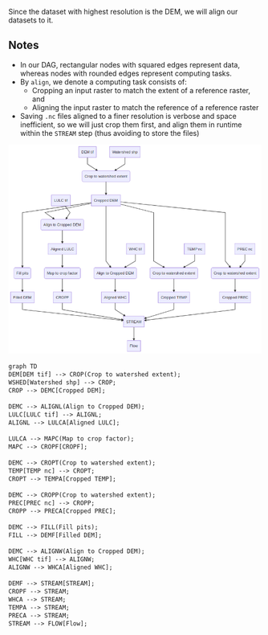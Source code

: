 Since the dataset with highest resolution is the DEM, we will align our datasets to it.

## Notes

* In our DAG, rectangular nodes with squared edges represent data, whereas nodes with rounded edges represent computing tasks.
* By `align`, we denote a computing task consists of:
    * Cropping an input raster to match the extent of a reference raster, and
    * Aligning the input raster to match the reference of a reference raster
* Saving `.nc` files aligned to a finer resolution is verbose and space inefficient, so we will just crop them first, and align them in runtime within the `STREAM` step (thus avoiding to store the files)

![analysis-dag](analysis-dag.png)

```mermaid
graph TD
DEM[DEM tif] --> CROP(Crop to watershed extent);
WSHED[Watershed shp] --> CROP;
CROP --> DEMC[Cropped DEM];

DEMC --> ALIGNL(Align to Cropped DEM);
LULC[LULC tif] --> ALIGNL;
ALIGNL --> LULCA[Aligned LULC];

LULCA --> MAPC(Map to crop factor);
MAPC --> CROPF[CROPF];

DEMC --> CROPT(Crop to watershed extent);
TEMP[TEMP nc] --> CROPT;
CROPT --> TEMPA[Cropped TEMP];

DEMC --> CROPP(Crop to watershed extent);
PREC[PREC nc] --> CROPP;
CROPP --> PRECA[Cropped PREC];

DEMC --> FILL(Fill pits);
FILL --> DEMF[Filled DEM];

DEMC --> ALIGNW(Align to Cropped DEM);
WHC[WHC tif] --> ALIGNW;
ALIGNW --> WHCA[Aligned WHC];

DEMF --> STREAM[STREAM];
CROPF --> STREAM;
WHCA --> STREAM;
TEMPA --> STREAM;
PRECA --> STREAM;
STREAM --> FLOW[Flow];
```
